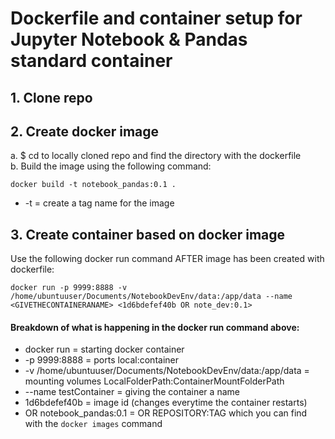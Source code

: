 # Dockerfile and container setup for Jupyter Notebook & Pandas standard container

## 1. Clone repo

## 2. Create docker image 
a. $ cd to locally cloned repo and find the directory with the dockerfile\
b. Build the image using the following command:

    docker build -t notebook_pandas:0.1 .
* -t = create a tag name for the image
## 3. Create container based on docker image

Use the following docker run command AFTER image has been created with dockerfile:

    docker run -p 9999:8888 -v /home/ubuntuuser/Documents/NotebookDevEnv/data:/app/data --name <GIVETHECONTAINERANAME> <1d6bdefef40b OR note_dev:0.1>

#### Breakdown of what is happening in the docker run command above:
* docker run  = starting docker container
* -p 9999:8888    = ports local:container
* -v /home/ubuntuuser/Documents/NotebookDevEnv/data:/app/data = mounting volumes LocalFolderPath:ContainerMountFolderPath
* --name testContainer    = giving the container a name
* 1d6bdefef40b    = image id (changes everytime the container restarts)
* OR notebook_pandas:0.1 = OR REPOSITORY:TAG which you can find with the `docker images` command 
